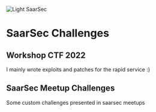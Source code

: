 ![Light SaarSec](https://avatars.githubusercontent.com/u/12495753?s=200&v=4)

# SaarSec Challenges

## Workshop CTF 2022
I mainly wrote exploits and patches for the rapid service :)  

## SaarSec Meetup Challenges
Some custom challenges presented in saarsec meetups
